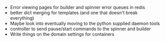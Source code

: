 - Error viewing pages for builder and spinner error queues in redis  
- better dict merging for templates (and one that doesn't break everything)
- Maybe look into eventually moving to the python supplied daemon tools
- controller to send pause/start commands to the spinner and builder
- Write things on the domain settings for containers
